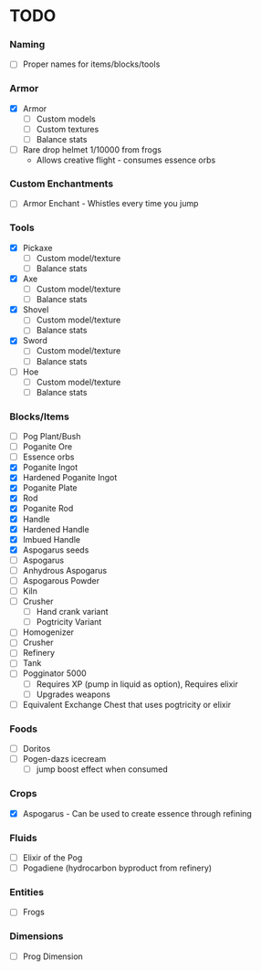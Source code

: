 # TODO

### Naming

- [ ] Proper names for items/blocks/tools

### Armor

- [x] Armor
  - [ ]  Custom models
  - [ ]  Custom textures
  - [ ]  Balance stats
- [ ] Rare drop helmet 1/10000 from frogs
  - Allows creative flight - consumes essence orbs

### Custom Enchantments

- [ ] Armor Enchant - Whistles every time you jump

### Tools

- [x] Pickaxe
  - [ ] Custom model/texture
  - [ ] Balance stats
- [x] Axe
  - [ ] Custom model/texture
  - [ ] Balance stats
- [x] Shovel
  - [ ] Custom model/texture
  - [ ] Balance stats
- [x] Sword
  - [ ] Custom model/texture
  - [ ] Balance stats
- [ ] Hoe
  - [ ] Custom model/texture
  - [ ] Balance stats

### Blocks/Items

- [ ] Pog Plant/Bush
- [ ] Poganite Ore
- [ ] Essence orbs
- [x] Poganite Ingot
- [x] Hardened Poganite Ingot
- [x] Poganite Plate
- [x] Rod
- [x] Poganite Rod
- [x] Handle
- [x] Hardened Handle
- [x] Imbued Handle
- [x] Aspogarus seeds
- [ ] Aspogarus
- [ ] Anhydrous Aspogarus
- [ ] Aspogarous Powder
- [ ] Kiln
- [ ] Crusher
  - [ ] Hand crank variant
  - [ ] Pogtricity Variant
- [ ] Homogenizer
- [ ] Crusher
- [ ] Refinery
- [ ] Tank
- [ ] Pogginator 5000
  - [ ]  Requires XP (pump in liquid as option), Requires elixir
  - [ ]  Upgrades weapons
- [ ] Equivalent Exchange Chest that uses pogtricity or elixir

### Foods

- [ ] Doritos
- [ ] Pogen-dazs icecream
  - [ ] jump boost effect when consumed

### Crops

- [x] Aspogarus - Can be used to create essence through refining

### Fluids

- [ ] Elixir of the Pog
- [ ] Pogadiene (hydrocarbon byproduct from refinery)

### Entities

- [ ] Frogs

### Dimensions

- [ ] Prog Dimension
